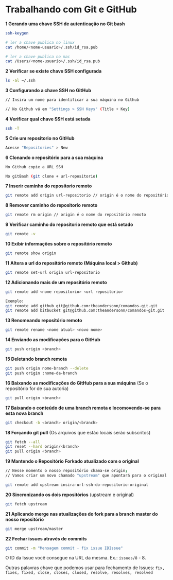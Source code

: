 # Trabalhando com Git e GitHub

**1 Gerando uma chave SSH de autenticação no Git bash**
```bash
ssh-keygen

# ler a chave publica no linux
cat /home/<nome-usuario>/.ssh/id_rsa.pub

# ler a chave publica no mac
cat /Users/<nome-usuario>/.ssh/id_rsa.pub
```

**2 Verificar se existe chave SSH configurada**
```bash
ls -al ~/.ssh
```

**3 Configurando a chave SSH no GitHub**
```bash
// Insira um nome para identificar a sua máquina no Github

// No Github vá em "Settings > SSH Keys" (Title + Key)
```

**4 Verificar qual chave SSH está setada**
```bash
ssh -T
```

**5 Crie um repositorio no GitHub**
```bash
Acesse "Repositories" > New
```

**6 Clonando o repositório para a sua máquina**
```bash
No Github copie a URL SSH

No gitBash (git clone + url-repositorio)
```

**7 Inserir caminho do repositorio remoto**
```bash
git remote add origin url-repositorio // origin é o nome do repositório remoto
```

**8 Remover caminho do repositorio remoto**
```bash
git remote rm origin // origin é o nome do repositório remoto
```

**9 Verificar caminho do repositorio remoto que está setado**
```bash
git remote -v
```

**10 Exibir informações sobre o repositório remoto**
```bash
git remote show origin
```

**11 Altera a url do repositório remoto (Máquina local > Github)**
```bash
git remote set-url origin url-repositorio
```

**12 Adicionando mais de um repositório remoto**
```bash
git remote add <nome repositorio> <url repositorio>

Exemplo: 
git remote add github git@github.com:theandersonn/comandos-git.git
git remote add bitbucket git@github.com:theandersonn/comandos-git.git
```

**13 Renomeando repositório remoto**
```bash
git remote rename <nome atual> <novo nome>
```

**14 Enviando as modificações para o GitHub**
```bash
git push origin <branch>
```

**15 Deletando branch remota**
```bash
git push origin nome-branch --delete
git push origin :nome-da-branch
```

**16 Baixando as modificações do GitHub para a sua máquina** (Se o repositório for de sua autoria)
```bash
git pull origin <branch>
```

**17 Baixando o conteúdo de uma branch remota e locomovendo-se para esta nova branch**
```bash
git checkout -b <branch> origin/<branch>
```

**18 Forçando git pull** (Os arquivos que estão locais serão subscritos)
```bash
git fetch --all
git reset --hard origin/<branch>
git pull origin <branch>
```

**19 Mantendo o Repositório Forkado atualizado com o original**
```bash
// Nesse momento o nosso repositório chama-se origin;
// Vamos criar um novo chamado "upstream" que apontará para o original.

git remote add upstream insira-url-ssh-do-repositorio-original
```

**20 Sincronizando os dois repositórios** (upstream e original)
```bash
git fetch upstream
```

**21 Aplicando merge nas atualizações do fork para a branch master do nosso repositório**
```bash
git merge upstream/master
```

**22 Fechar issues através de commits**
```bash
git commit -m "Mensagem commit - fix issue IDIssue"
```

O ID da Issue você consegue na URL da mesma. Ex.: `issues/8` - 8.

Outras palavras chave que podemos usar para fechamento de Issues: `fix, fixes, fixed, close, closes, closed, resolve, resolves, resolved`
